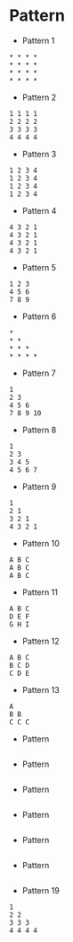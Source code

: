 # Pattern
- Pattern 1
```
* * * * 
* * * * 
* * * * 
* * * * 
```
- Pattern 2
```
1 1 1 1 
2 2 2 2
3 3 3 3
4 4 4 4
```
- Pattern 3
```
1 2 3 4 
1 2 3 4
1 2 3 4
1 2 3 4
```
- Pattern 4
```
4 3 2 1 
4 3 2 1
4 3 2 1
4 3 2 1
```
- Pattern 5
```
1 2 3 
4 5 6
7 8 9
```
- Pattern 6
```
* 
* *
* * *
* * * *
```
- Pattern 7
```
1 
2 3
4 5 6
7 8 9 10
```
- Pattern 8
```
1 
2 3
3 4 5
4 5 6 7
```
- Pattern 9
```
1 
2 1
3 2 1
4 3 2 1
```
- Pattern 10
```
A B C 
A B C
A B C
```
- Pattern 11
```
A B C 
D E F
G H I
```
- Pattern 12
```
A B C 
B C D
C D E
```
- Pattern 13
```
A 
B B
C C C
```
- Pattern 
```

```
- Pattern 
```

```
- Pattern 
```

```
- Pattern 
```

```
- Pattern 
```

```
- Pattern 
```

```
- Pattern 19
```
1 
2 2
3 3 3
4 4 4 4
```
